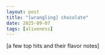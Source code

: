 ```yaml
---
layout: post
title: "[wrangling] chocolate"
date: 2025-09-07
tags: [aliveness]
---
```


[a few top hits and their flavor notes]
